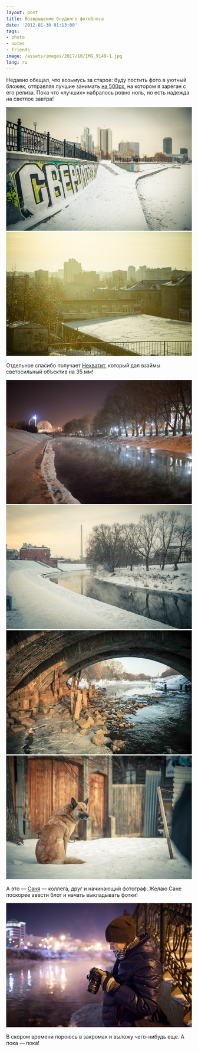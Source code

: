 ```yaml
---
layout: post
title: Возвращение блудного фотоблога
date: '2012-01-30 01:13:00'
tags:
- photo
- notes
- friends
image: /assets/images/2017/10/IMG_9149-1.jpg
lang: ru
---
```


Недавно обещал, что возьмусь за старое: буду постить фото в уютный бложек, отправляя лучшие занимать [на 500px](http://500px.com/shouldgo), на котором я зареган с его релиза. Пока что «лучших» набралось ровно ноль, но есть надежда на светлое завтра!

![E-scape 3, Афонин Дмитрий, 2012](/assets/images/2017/10/IMG_9830-1.jpg)
![The Sun is on my side, Дмитрий Афонин, 2012](/assets/images/2017/10/IMG_8228-1.jpg)

Отдельное спасибо получает [Нехватит](http://twitter.com/nexvatit), который дал взаймы светосильный объектив на 35 мм!

![Winter night near Iset river, Дмитрий Афонин, 2012](/assets/images/2017/10/IMG_9149-1.jpg)
![Исеть, Екатеринбург, Дмитрий Афонин, 2012](/assets/images/2017/10/IMG_9658-1.jpg)
![Under the bridge, Дмитрий Афонин, 2012](/assets/images/2017/10/IMG_9701-1.jpg)
![Sleep comes down, Дмитрий Афонин, 2012](/assets/images/2017/10/IMG_9758.jpg)

А это — [Саня](http://twitter.com/dwht) — коллега, друг и начинающий фотограф. Желаю Сане поскорее авести блог и начать выкладывать фотки!

![@dwht, Дмитрий Афонин, 2012](/assets/images/2017/10/IMG_9144.jpg)

В скором времени пороюсь в  закромах и выложу чего-нибудь еще. А пока — пока!
